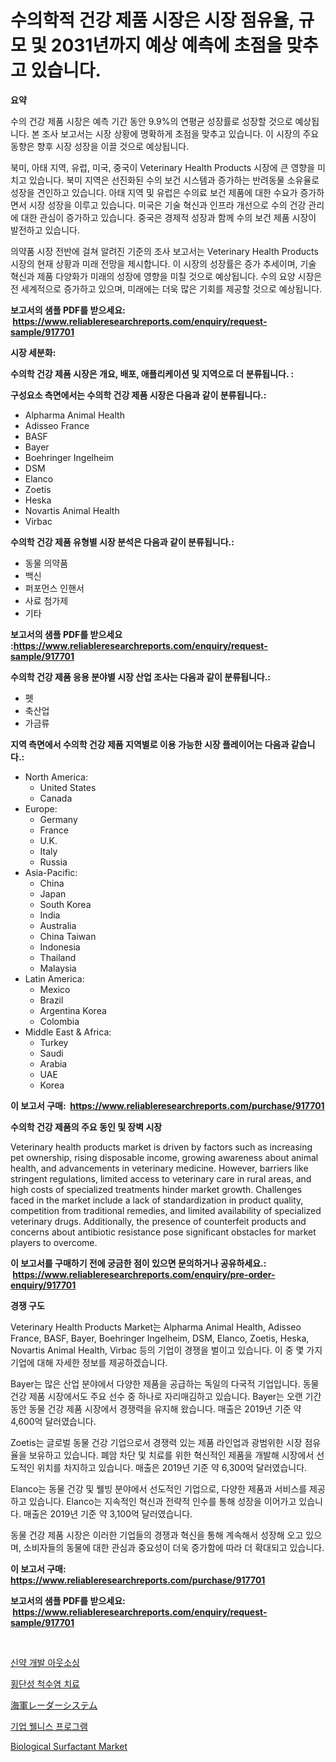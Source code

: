 <p><h1>수의학적 건강 제품 시장은 시장 점유율, 규모 및 2031년까지 예상 예측에 초점을 맞추고 있습니다.</h1></p><p><strong>요약</strong></p>
<p><p>수의 건강 제품 시장은 예측 기간 동안 9.9%의 연평균 성장률로 성장할 것으로 예상됩니다. 본 조사 보고서는 시장 상황에 명확하게 초점을 맞추고 있습니다. 이 시장의 주요 동향은 향후 시장 성장을 이끌 것으로 예상됩니다. </p><p>북미, 아태 지역, 유럽, 미국, 중국이 Veterinary Health Products 시장에 큰 영향을 미치고 있습니다. 북미 지역은 선진화된 수의 보건 시스템과 증가하는 반려동물 소유율로 성장을 견인하고 있습니다. 아태 지역 및 유럽은 수의료 보건 제품에 대한 수요가 증가하면서 시장 성장을 이루고 있습니다. 미국은 기술 혁신과 인프라 개선으로 수의 건강 관리에 대한 관심이 증가하고 있습니다. 중국은 경제적 성장과 함께 수의 보건 제품 시장이 발전하고 있습니다.</p><p>의약품 시장 전반에 걸쳐 알려진 기준의 조사 보고서는 Veterinary Health Products 시장의 현재 상황과 미래 전망을 제시합니다. 이 시장의 성장률은 증가 추세이며, 기술 혁신과 제품 다양화가 미래의 성장에 영향을 미칠 것으로 예상됩니다. 수의 요양 시장은 전 세계적으로 증가하고 있으며, 미래에는 더욱 많은 기회를 제공할 것으로 예상됩니다.</p></p>
<p><strong>보고서의 샘플 PDF를 받으세요: &nbsp;<a href="https://www.reliableresearchreports.com/enquiry/request-sample/917701">https://www.reliableresearchreports.com/enquiry/request-sample/917701</a></strong></p>
<p><strong>시장 세분화:</strong></p>
<p><strong> 수의학 건강 제품 시장은 개요, 배포, 애플리케이션 및 지역으로 더 분류됩니다. :</strong></p>
<p><strong>구성요소 측면에서는 수의학 건강 제품 시장은 다음과 같이 분류됩니다.:</strong></p>
<p><ul><li>Alpharma Animal Health</li><li>Adisseo France</li><li>BASF</li><li>Bayer</li><li>Boehringer Ingelheim</li><li>DSM</li><li>Elanco</li><li>Zoetis</li><li>Heska</li><li>Novartis Animal Health</li><li>Virbac</li></ul></p>
<p><strong> 수의학 건강 제품 유형별 시장 분석은 다음과 같이 분류됩니다.:</strong></p>
<p><ul><li>동물 의약품</li><li>백신</li><li>퍼포먼스 인핸서</li><li>사료 첨가제</li><li>기타</li></ul></p>
<p><strong>보고서의 샘플 PDF를 받으세요 :<a href="https://www.reliableresearchreports.com/enquiry/request-sample/917701">https://www.reliableresearchreports.com/enquiry/request-sample/917701</a></strong></p>
<p><strong> 수의학 건강 제품 응용 분야별 시장 산업 조사는 다음과 같이 분류됩니다.:</strong></p>
<p><ul><li>펫</li><li>축산업</li><li>가금류</li></ul></p>
<p><strong>지역 측면에서 수의학 건강 제품 지역별로 이용 가능한 시장 플레이어는 다음과 같습니다.:</strong></p>
<p><ul>
    <li>
        North America:
        <ul>
            <li>United States</li>
            <li>Canada</li>
        </ul>
    </li>
    <li>
        Europe:
        <ul>
            <li>Germany</li>
            <li>France</li>
            <li>U.K.</li>
            <li>Italy</li>
            <li>Russia</li>
        </ul>
    </li>
    <li>
        Asia-Pacific:
        <ul>
            <li>China</li>
            <li>Japan</li>
            <li>South Korea</li>
            <li>India</li>
            <li>Australia</li>
            <li>China Taiwan</li>
            <li>Indonesia</li>
            <li>Thailand</li>
            <li>Malaysia</li>
        </ul>
    </li>
    <li>
        Latin America:
        <ul>
            <li>Mexico</li>
            <li>Brazil</li>
            <li>Argentina Korea</li>
            <li>Colombia</li>
        </ul>
    </li>
    <li>
        Middle East & Africa:
        <ul>
            <li>Turkey</li>
            <li>Saudi</li>
            <li>Arabia</li>
            <li>UAE</li>
            <li>Korea</li>
        </ul>
    </li>
    </ul></p>
<p><strong>이 보고서 구매: &nbsp;<a href="https://www.reliableresearchreports.com/purchase/917701">https://www.reliableresearchreports.com/purchase/917701</a></strong></p>
<p><strong>수의학 건강 제품의 주요 동인 및 장벽 시장</strong></p>
<p><p>Veterinary health products market is driven by factors such as increasing pet ownership, rising disposable income, growing awareness about animal health, and advancements in veterinary medicine. However, barriers like stringent regulations, limited access to veterinary care in rural areas, and high costs of specialized treatments hinder market growth. Challenges faced in the market include a lack of standardization in product quality, competition from traditional remedies, and limited availability of specialized veterinary drugs. Additionally, the presence of counterfeit products and concerns about antibiotic resistance pose significant obstacles for market players to overcome.</p></p>
<p><strong>이 보고서를 구매하기 전에 궁금한 점이 있으면 문의하거나 공유하세요.: &nbsp;<a href="https://www.reliableresearchreports.com/enquiry/pre-order-enquiry/917701">https://www.reliableresearchreports.com/enquiry/pre-order-enquiry/917701</a></strong></p>
<p><strong>경쟁 구도</strong></p>
<p><p>Veterinary Health Products Market는 Alpharma Animal Health, Adisseo France, BASF, Bayer, Boehringer Ingelheim, DSM, Elanco, Zoetis, Heska, Novartis Animal Health, Virbac 등의 기업이 경쟁을 벌이고 있습니다. 이 중 몇 가지 기업에 대해 자세한 정보를 제공하겠습니다.</p><p>Bayer는 많은 산업 분야에서 다양한 제품을 공급하는 독일의 다국적 기업입니다. 동물 건강 제품 시장에서도 주요 선수 중 하나로 자리매김하고 있습니다. Bayer는 오랜 기간동안 동물 건강 제품 시장에서 경쟁력을 유지해 왔습니다. 매출은 2019년 기준 약 4,600억 달러였습니다.</p><p>Zoetis는 글로벌 동물 건강 기업으로서 경쟁력 있는 제품 라인업과 광범위한 시장 점유율을 보유하고 있습니다. 폐암 차단 및 치료를 위한 혁신적인 제품을 개발해 시장에서 선도적인 위치를 차지하고 있습니다. 매출은 2019년 기준 약 6,300억 달러였습니다.</p><p>Elanco는 동물 건강 및 웰빙 분야에서 선도적인 기업으로, 다양한 제품과 서비스를 제공하고 있습니다. Elanco는 지속적인 혁신과 전략적 인수를 통해 성장을 이어가고 있습니다. 매출은 2019년 기준 약 3,100억 달러였습니다.</p><p>동물 건강 제품 시장은 이러한 기업들의 경쟁과 혁신을 통해 계속해서 성장해 오고 있으며, 소비자들의 동물에 대한 관심과 중요성이 더욱 증가함에 따라 더 확대되고 있습니다.</p></p>
<p><strong>이 보고서 구매: &nbsp; <a href="https://www.reliableresearchreports.com/purchase/917701">https://www.reliableresearchreports.com/purchase/917701</a></strong></p>
<p><strong>보고서의 샘플 PDF를 받으세요: &nbsp;<a href="https://www.reliableresearchreports.com/enquiry/request-sample/917701">https://www.reliableresearchreports.com/enquiry/request-sample/917701</a></strong><strong></strong></p>
<p>&nbsp;</p>
<p><p><a href="https://github.com/plelbej847484502/Market-Research-Report-List-1/blob/main/5121895183496.md">신약 개발 아웃소싱</a></p><p><a href="https://medium.com/@cierrahayes645/%EC%88%98%ED%8F%89%EC%84%B1-%EC%B2%99%EC%88%98%EC%97%BC-%EC%B9%98%EB%A3%8C-%EC%8B%9C%EC%9E%A5-%EC%9D%B8%EC%82%AC%EC%9D%B4%ED%8A%B8-%EC%8B%9C%EC%9E%A5-%EB%8F%99%ED%96%A5-%EC%84%B1%EC%9E%A5-2024%EB%85%84%EB%B6%80%ED%84%B0-2031%EB%85%84%EA%B9%8C%EC%A7%80-%EC%98%88%EC%B8%A1%EB%90%9C-%EA%B2%83-7445cc0317be">횡단성 척수염 치료</a></p><p><a href="https://github.com/oafhukehf4709715/Market-Research-Report-List-1/blob/main/8322210183441.md">海軍レーダーシステム</a></p><p><a href="https://github.com/vseigx30c9a1j/Market-Research-Report-List-1/blob/main/5761881183497.md">기업 웰니스 프로그램</a></p><p><a href="https://view.publitas.com/reportprime-1/biological-surfactant-market-size-focuses-on-market-dynamics-in-depth-analysis-and-future-projections-of-its-market-forecasted-for-period-from-2024-to-2031/">Biological Surfactant Market</a></p></p>